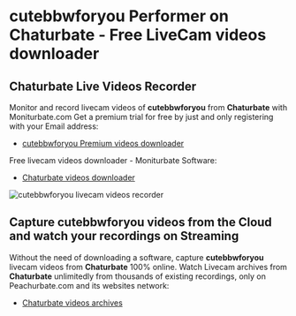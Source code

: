 # cutebbwforyou Performer on Chaturbate - Free LiveCam videos downloader

## Chaturbate Live Videos Recorder

Monitor and record livecam videos of **cutebbwforyou** from **Chaturbate** with Moniturbate.com
Get a premium trial for free by just and only registering with your Email address:
* [cutebbwforyou Premium videos downloader](https://moniturbate.com/request-demo-licence-key.html)

Free livecam videos downloader - Moniturbate Software:
* [Chaturbate videos downloader](https://moniturbate.com/moniturbate-download-software.html)

![cutebbwforyou livecam videos recorder](https://peachurnet.com/templates/moniturbate-software.png)


## Capture cutebbwforyou videos from the Cloud and watch your recordings on Streaming

Without the need of downloading a software, capture **cutebbwforyou** livecam videos from **Chaturbate** 100% online.
Watch Livecam archives from **Chaturbate** unlimitedly from thousands of existing recordings, only on Peachurbate.com and its websites network:
* [Chaturbate videos archives](https://peachurnet.com/)